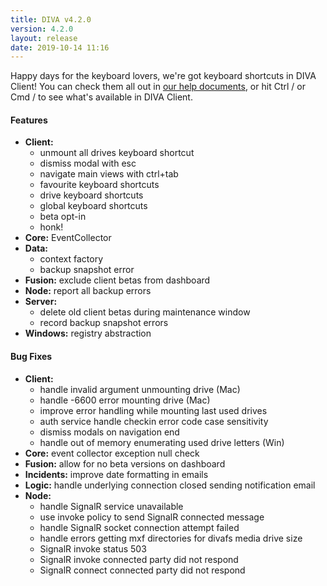 ```yaml
---
title: DIVA v4.2.0
version: 4.2.0
layout: release
date: 2019-10-14 11:16
---
```


Happy days for the keyboard lovers, we're got keyboard shortcuts in DIVA Client!
You can check them all out in [our help documents](https://help.group6.co.nz/v4/editor/keyboard-shortcuts.html), or hit Ctrl / or Cmd / to see what's available in DIVA Client.

#### Features

* **Client:**
  * unmount all drives keyboard shortcut
  * dismiss modal with esc
  * navigate main views with ctrl+tab
  * favourite keyboard shortcuts
  * drive keyboard shortcuts
  * global keyboard shortcuts
  * beta opt-in
  * honk!
* **Core:** EventCollector
* **Data:**
  * context factory
  * backup snapshot error
* **Fusion:** exclude client betas from dashboard
* **Node:** report all backup errors
* **Server:**
  * delete old client betas during maintenance window
  * record backup snapshot errors
* **Windows:** registry abstraction

#### Bug Fixes

* **Client:**
  * handle invalid argument unmounting drive (Mac)
  * handle -6600 error mounting drive (Mac)
  * improve error handling while mounting last used drives
  * auth service handle checkin error code case sensitivity
  * dismiss modals on navigation end
  * handle out of memory enumerating used drive letters (Win)
* **Core:** event collector exception null check
* **Fusion:** allow for no beta versions on dashboard
* **Incidents:** improve date formatting in emails
* **Logic:** handle underlying connection closed sending notification email
* **Node:**
  * handle SignalR service unavailable
  * use invoke policy to send SignalR connected message
  * handle SignalR socket connection attempt failed
  * handle errors getting mxf directories for divafs media drive size
  * SignalR invoke status 503
  * SignalR invoke connected party did not respond
  * SignalR connect connected party did not respond